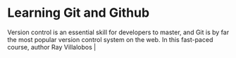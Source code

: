 # Learning Git and Github

Version control is an essential skill for developers to master, and Git is by far the most popular version control system on the web. In this fast-paced course, author Ray Villalobos |

